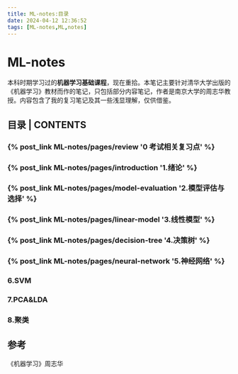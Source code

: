 ```yaml
---
title: ML-notes:目录
date: 2024-04-12 12:36:52
tags: [ML-notes,ML,notes]
---
```


# ML-notes
本科时期学习过的**机器学习基础课程**，现在重拾。本笔记主要针对清华大学出版的《机器学习》教材而作的笔记，只包括部分内容笔记，作者是南京大学的周志华教授。内容包含了我的复习笔记及其一些浅显理解，仅供借鉴。

## 目录 | CONTENTS

### {% post_link ML-notes/pages/review '0 考试相关复习点' %}

### {% post_link ML-notes/pages/introduction '1.绪论' %}

### {% post_link ML-notes/pages/model-evaluation '2.模型评估与选择' %}

### {% post_link ML-notes/pages/linear-model '3.线性模型' %}

### {% post_link ML-notes/pages/decision-tree '4.决策树' %}

### {% post_link ML-notes/pages/neural-network '5.神经网络' %}

### 6.SVM

### 7.PCA&LDA

### 8.聚类

## 参考
《机器学习》周志华
